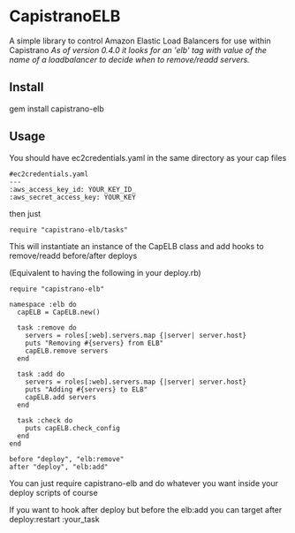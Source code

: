 # CapistranoELB
A simple library to control Amazon Elastic Load Balancers for use within Capistrano
*As of version 0.4.0 it looks for an 'elb' tag with value of the name of a loadbalancer to decide when to remove/readd servers.*

## Install
gem install capistrano-elb

## Usage
You should have ec2credentials.yaml in the same directory as your cap files

    #ec2credentials.yaml
    --- 
    :aws_access_key_id: YOUR_KEY_ID_
    :aws_secret_access_key: YOUR_KEY

then just 
    
    require "capistrano-elb/tasks"

This will instantiate an instance of the CapELB class and add hooks to remove/readd before/after deploys

(Equivalent to having the following in your deploy.rb)

    require "capistrano-elb"
    
    namespace :elb do
      capELB = CapELB.new()

      task :remove do 
        servers = roles[:web].servers.map {|server| server.host}
        puts "Removing #{servers} from ELB"
        capELB.remove servers
      end

      task :add do 
        servers = roles[:web].servers.map {|server| server.host}
        puts "Adding #{servers} to ELB"
        capELB.add servers
      end

      task :check do 
        puts capELB.check_config
      end
    end

    before "deploy", "elb:remove"
    after "deploy", "elb:add"

You can just require capistrano-elb and do whatever you want inside your deploy scripts of course

If you want to hook after deploy but before the elb:add you can target 
    after deploy:restart :your_task
